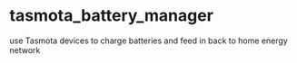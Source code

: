 # tasmota_battery_manager
use Tasmota devices to charge batteries and feed in back to home energy network

